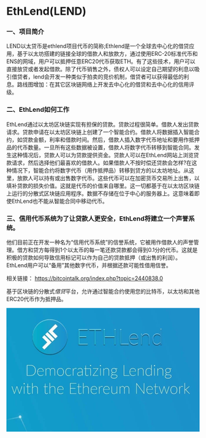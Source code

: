 # 

# EthLend(LEND)

### 一、项目简介

LEND以太贷币是ethlend项目代币的简称;Ethlend是一个全球去中心化的借贷应用，基于以太坊搭建的链接全球的借款人和放款方，通过使用ERC-20标准代币和ENS的网域，用户可以抵押任意ERC20代币获取ETH。有了这些技术，用户可以直接放贷或者发起借款。除了代币销售之外，债权人可以设定自己期望的利息以吸引借贷者，lend会开发一种类似于拍卖的竞价机制，借贷者可以获得最低的利息。路线图增加：在其它区块链网络上开发去中心化的借贷和去中心化的信用评级。

### 二、EthLend如何工作

EthLend通过以太坊区块链实现有担保的贷款。贷款过程很简单。借款人发出贷款请求。贷款申请在以太坊区块链上创建了一个智能合约。借款人将数据插入智能合约，如贷款金额，利率和借款时间。然后，借款人插入数字代币地址和要用作抵押品的代币数量。一旦所有这些数据被设置，借款人将数字代币转移到智能合同。发生这种情况后，贷款人可以为贷款提供资金。贷款人可以在EthLend网站上浏览贷款请求，然后选择他们最喜欢的借款人。如果借款人不按时偿还贷款会怎样?在这种情况下，智能合约将数字代币（用作抵押品）转移到贷方的以太坊地址。从这里，放款人可以持有或出售数字代币。这些代币可以在加密货币交易所上出售，以填补贷款的损失价值。这就是代币的价值来自哪里。这一切都基于在以太坊区块链上运行的分散式区块链应用程序。数据不存储在位于中心的服务器上。这意味着即使EthLend也不能从智能合同中移动代币。

### 三、信用代币系统为了让贷款人更安全，EthLend将建立一个声誉系统。

他们目前正在开发一种名为“信用代币系统”的信誉系统，它被用作借款人的声誉管理。借方和贷方每得到1个以太币的每一笔还款贷款都会得到0.1分的代币。这就是积极的贷款如何导致信用标记可以作为自己的贷款抵押（或出售的利润）。EthLend用户可以“备用”其他数字代币，并根据还款可能性借用信誉。

相关链接：
https://bitcointalk.org/index.php?topic=2440838.0

‎基于区块链的分散式‎*‎借贷‎*‎平台，允许通过智能合约使用您的比特币，以太坊和其他ERC20代币作为抵押品。‎

![terview)](ethlend2.jpg)

